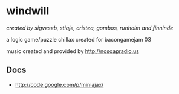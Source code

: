 windwill
========
*created by sigveseb, stiaje, cristea, gombos, runholm and finninde*

a logic game/puzzle chillax created for bacongamejam 03

music created and provided by <http://nosoapradio.us>
## Docs
* http://code.google.com/p/miniajax/
